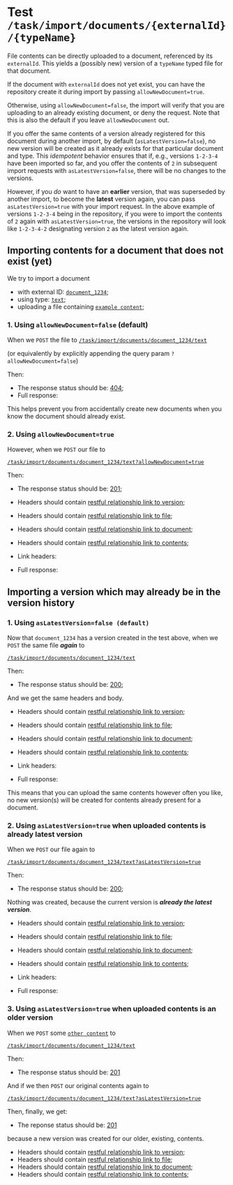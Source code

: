 # Test `/task/import/documents/{externalId}/{typeName}`

File contents can be directly uploaded to a document, referenced by its `externalId`. This yields a (possibly new)
version of a `typeName` typed file for that document.

If the document with `externalId` does not yet exist, you can have the repository create it during import by passing
`allowNewDocument=true`.

Otherwise, using `allowNewDocument=false`, the import will verify that you are uploading to an already existing
document, or deny the request. Note that this is also the default if you leave `allowNewDocument` out.

If you offer the same contents of a version already registered for this document during another import, by
default (`asLatestVersion=false`), no new version will be created as it already exists for that particular document and
type. This _idempotent_ behavior ensures that if, e.g., versions `1-2-3-4` have been imported so far, and you offer the
contents of `2` in subsequent import requests with `asLatestVersion=false`, there will be no changes to the versions.

However, if you _do_ want to have an **earlier** version, that was superseded by another import, to become the
**latest** version again, you can pass `asLatestVersion=true` with your import request. In the above example of
versions `1-2-3-4` being in the repository, if you were to import the contents of `2` again with `asLatestVersion=true`,
the versions in the repository will look like `1-2-3-4-2` designating version `2` as the latest version again.

## Importing contents for a document that does not exist (yet)

We try to import a document

- with external ID: [`document_1234`](- "#externalId");
- using type: [`text`](- "#typeName");
- uploading a file containing [`example content`](- "#originalContents");

### 1. Using `allowNewDocument=false` (default)

When we `POST` the file to
[`/task/import/documents/document_1234/text`](- "#importEndpoint")

(or equivalently by explicitly appending the query param `?allowNewDocument=false`)

[ ](- "#result=retrieve(#importEndpoint, #externalId, #typeName, #originalContents)")

Then:

- The response status should be: [404](- "?=#result.status");
- Full response:

[ ](- "ext:embed=#result.body")

This helps prevent you from accidentally create new documents when you know the document should already exist.

### 2. Using `allowNewDocument=true`

However, when we `POST` our file to

[`/task/import/documents/document_1234/text?allowNewDocument=true`](- "#importEndpoint2")

[ ](- "#result=retrieve(#importEndpoint2, #externalId, #typeName, #originalContents)")

Then:

- The response status should be: [201](- "?=#result.status");
- Headers should contain [restful relationship link to version](- "?=#result.versionLink");
- Headers should contain [restful relationship link to file](- "?=#result.fileLink");
- Headers should contain [restful relationship link to document](- "?=#result.documentLink");
- Headers should contain [restful relationship link to contents](- "?=#result.contentsLink");

- Link headers:

[ ](- "ext:embed=#result.headers")

- Full response:

[ ](- "ext:embed=#result.body")

## Importing a version which may already be in the version history

### 1. Using `asLatestVersion=false (default)`

Now that `document_1234` has a version created in the test above, when we `POST` the same file
***again*** to

[`/task/import/documents/document_1234/text`](- "#importEndpoint3")

[ ](- "#result=retrieve(#importEndpoint3, #externalId, #typeName, #originalContents)")

Then:

- The response status should be: [200](- "?=#result.status");

And we get the same headers and body.

- Headers should contain [restful relationship link to version](- "?=#result.versionLink");
- Headers should contain [restful relationship link to file](- "?=#result.fileLink");
- Headers should contain [restful relationship link to document](- "?=#result.documentLink");
- Headers should contain [restful relationship link to contents](- "?=#result.contentsLink");

- Link headers:

[ ](- "ext:embed=#result.headers")

- Full response:

[ ](- "ext:embed=#result.body")

This means that you can upload the same contents however often you like, no new version(s) will be created for contents
already present for a document.

### 2. Using `asLatestVersion=true` when uploaded contents is already latest version

When we `POST` our file again to

[`/task/import/documents/document_1234/text?asLatestVersion=true`](- "#importEndpoint4")

[ ](- "#result=retrieve(#importEndpoint4, #externalId, #typeName, #originalContents)")

Then:

- The response status should be: [200](- "?=#result.status");

Nothing was created, because the current version is ***already the latest version***.

- Headers should contain [restful relationship link to version](- "?=#result.versionLink");
- Headers should contain [restful relationship link to file](- "?=#result.fileLink");
- Headers should contain [restful relationship link to document](- "?=#result.documentLink");
- Headers should contain [restful relationship link to contents](- "?=#result.contentsLink");

- Link headers:

[ ](- "ext:embed=#result.headers")

- Full response:

[ ](- "ext:embed=#result.body")

### 3. Using `asLatestVersion=true` when uploaded contents is an older version

When we `POST` some [`other content`](- "#otherContents") to

[`/task/import/documents/document_1234/text`](- "#importEndpoint5")

[ ](- "#result=retrieve(#importEndpoint5, #externalId, #typeName, #otherContents)")

Then:

- The response status should be: [201](- "?=#result.status")

And if we then `POST` our original contents again to

[`/task/import/documents/document_1234/text?asLatestVersion=true`](- "#importEndpoint6")

[ ](- "#result=retrieve(#importEndpoint6, #externalId, #typeName, #originalContents)")

Then, finally, we get:

- The reponse status should be: [201](- "?=#result.status")

because a new version was created for our older, existing, contents.

- Headers should contain [restful relationship link to version](- "?=#result.versionLink");
- Headers should contain [restful relationship link to file](- "?=#result.fileLink");
- Headers should contain [restful relationship link to document](- "?=#result.documentLink");
- Headers should contain [restful relationship link to contents](- "?=#result.contentsLink");
